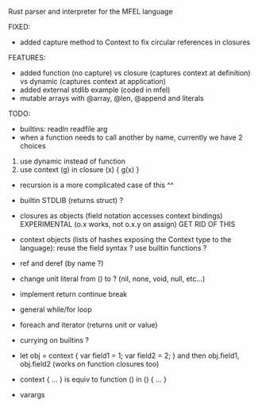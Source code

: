 Rust parser and interpreter for the MFEL language

FIXED:
- added capture method to Context to fix circular references in closures

FEATURES:
- added function (no capture) vs closure (captures context at definition) vs dynamic (captures context at application)
- added external stdlib example (coded in mfel)
- mutable arrays with @array, @len, @append and literals

TODO:
- builtins: readln readfile arg
- when a function needs to call another by name, currently we have 2 choices
1) use dynamic instead of function
2) use context (g) in closure (x) { g(x) }
- recursion is a more complicated case of this ^^
- builtin STDLIB (returns struct) ?
- closures as objects (field notation accesses context bindings)  EXPERIMENTAL (o.x works, not o.x.y on assign) GET RID OF THIS

- context objects (lists of hashes exposing the Context type to the language): reuse the field syntax ? use builtin functions ?

- ref and deref (by name ?)
- change unit literal from () to ?  (nil, none, void, null, etc...) 
- implement return continue break
- general while/for loop
- foreach and iterator (returns unit or value)
- currying on builtins ?
- let obj = context { var field1 = 1; var field2 = 2; }  and then obj.field1, obj.field2 (works on function closures too)
- context { ... } is equiv to function () in () { ... }
- varargs
